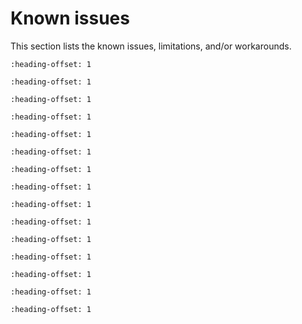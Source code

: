 # Known issues

This section lists the known issues, limitations, and/or workarounds.

```{include} ../../../../release/known_issues/new_project_wizard_compile_failure.md
:heading-offset: 1
```

```{include} ../../../../release/known_issues/mcuxpresso_ide_limitation.md
:heading-offset: 1
```

```{include} ../../../../release/known_issues/iar_debug_limitation.md
:heading-offset: 1
```

```{include} ../../../../release/known_issues/cannot_add_sdk_components_into_freertos_projects.md
:heading-offset: 1
```


```{include} ../../../../release/known_issues/cmsis_pack_new_project_compile_failure.md
:heading-offset: 1
```

```{include} ../../../../release/known_issues/log_output.md
:heading-offset: 1
```

```{include} ../../../../release/known_issues/le_encryption_failure_causes_connection_to_fail.md
:heading-offset: 1
```

```{include} ../../../../release/known_issues/connection_disconnects_with_75_ms_connection_inter.md
:heading-offset: 1
```

```{include} ../../../../release/known_issues/a2dp_sink_demo_noise_may_occur_when_phone_plays_mu.md
:heading-offset: 1
```

```{include} ../../../../release/known_issues/wireless_edgefast_bluetooth_pal.md
:heading-offset: 1
```

```{include} ../../../../release/known_issues/insufficient_heap_in_ota_demo_examples.md
:heading-offset: 1
```
```{include} ../../../../release/known_issues/insufficient_heap_in_ota_demo_examples.md
:heading-offset: 1
```
```{include} ../../../../release/known_issues/fail_to_set_security_after_building_connection_with_peer_device_and_failed_ratio_is_110.md
:heading-offset: 1
```
```{include} ../../../../release/known_issues/the_wifi_webconfig_example_can_crash_while_obtaining_ip_address.md
:heading-offset: 1
```
```{include} ../../../../release/known_issues/the_cmsis_lpi2c_edma_b2b_transfer_examples_dont_work_correctly_on_cm4_core.md
:heading-offset: 1
```